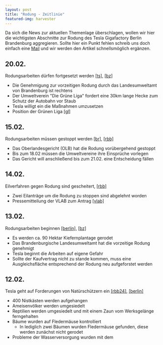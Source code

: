 ```yaml
---
layout: post
title: "Rodung - Zeitlinie"
featured-img: harvester
---
```


Da sich die News zur aktuellen Themenlage überschlagen, wollen wir hier die wichtigsten 
Abschnitte zur Rodung des Tesla Gigafactory Berlin Brandenburg aggregieren. 
Sollte hier ein Punkt fehlen schreib uns doch einfach eine [Mail](/contact) 
und wir werden den Artikel schnellsmöglich ergänzen.

## 20.02.

Rodungsarbeiten dürfen fortgesetzt werden [[ts]][3], [[bz]][11]

* Die Genehmigung zur vorzeitigen Rodung durch das Landesumweltamt von Brandenburg ist rechtens
* Der Umweltverein "Die Grüne Liga" fordert eine 30km lange Hecke zum Schutz der Autobahn vor Staub
* Tesla willigt ein die Maßnahmen umzusetzen
* Position der Grünen Liga [[gl]][9]

## 15.02.

Rodungsarbeiten müssen gestoppt werden [[br]][2], [[rbb]][8]

* Das Oberlandesgericht (OLB) hat die Rodung vorübergehend gestoppt 
* Bis zum 18.02 müssen die Umweltvereine ihre Einsprüche vorlegen 
* Das Gericht will anschließend bis zum 21.02. eine Entscheidung fällen

## 14.02.

Eilverfahren gegen Rodung sind gescheitert, [[rbb]][1]

* Zwei Eilanträge um die Rodung zu stoppen sind abgelehnt worden 
* Pressemitteilung der VLAB zum Antrag [[vlab]][10]

## 13.02.

Rodungsarbeiten beginnen [[berlin]][7], [[bz]][4]

* Es werden ca. 90 Hektar Kiefernplantage gerodet 
* Das Brandenburgische Landesumweltamt hat die vorzeitige Rodung genehmigt
* Tesla beginnt die Arbeiten auf eigene Gefahr
* Sollte der Kaufvertrag nicht zu stande kommen, muss eine Ausgleichsfläche entsprechend der Rodung neu aufgeforstet werden

## 12.02.

Tesla geht auf Forderungen von Natürschützern ein [[rbb24]][5], [[berlin]][6]

* 400 Nistkästen werden aufgehangen
* Ameisenvölker werden umgesiedelt
* Reptilien werden umgesiedelt und mit einem Zaun vom Werksgelänge ferngehalten
* Bäume wurden auf Fledermäuse kontrolliert
    * In lediglich zwei Bäumen wurden Fledermäuse gefunden, diese werden zunächst nicht gerodet
* Probleme der Wasserversorgung wurden mit dem 



[1]: https://www.rbb24.de/studiofrankfurt/wirtschaft/tesla/2020/eilantrag-gegen-tesla-rodung.html
[2]: https://www.br.de/nachrichten/wirtschaft/gericht-stoppt-rodungsarbeiten-fuer-fabrikgelaende-von-tesla,Rqb4Vio
[3]: https://www.tagesspiegel.de/berlin/tesla-darf-in-gruenheide-weiter-den-wald-roden-altmaier-sieht-in-urteil-wichtiges-signal-fuer-arbeitsplaetze/25568072.html
[4]: https://www.berliner-zeitung.de/wirtschaft-verantwortung/tesla-postiert-nun-die-technik-zur-rodung-von-90-hektar-kiefenforst-li.75848
[5]: https://www.rbb24.de/wirtschaft/thema/tesla/beitraege/tesla-brandenburg-elektro-auto-hersteller-umweltschutz-gruenheide-oder-spree.html
[6]: https://www.berlin.de/wirtschaft/nachrichten/tesla/6076493-5973744-tesla-beschreibt-umweltschutzmassnahmen-.html
[7]: https://www.berlin.de/wirtschaft/nachrichten/tesla/6077826-5973744-umweltministerium-tesla-darf-fuer-neues-.html
[8]: https://www.rbb24.de/wirtschaft/thema/tesla/beitraege/brandenburg-tesla-rodung-oberverwaltungsgericht-landesregierung-hofft-auf-zeitnahe-entscheidung.html
[9]: https://www.grueneliga.de/index.php/de/themen-projekte/weiteres/934-position-des-bundessprecherrates-zum-tesla-gerichtsverfahren
[10]: https://www.landschaft-artenschutz.de/vlab-beantragt-rodungsstopp-fuer-tesla-gelaende/
[11]: https://www.bz-berlin.de/berlin/umland/gruenheide-tesla-gelaende-rodung-bau-gruene-liga